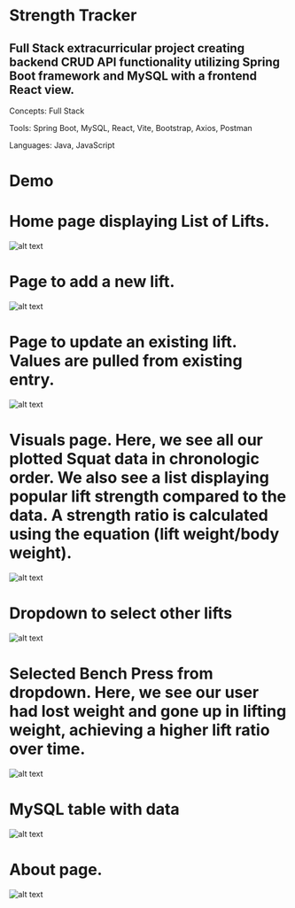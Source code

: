 # Strength Tracker

Full Stack extracurricular project creating backend CRUD API functionality utilizing Spring Boot framework and MySQL with a frontend React view.
-----------------------------------------------------------------------------------------------  
Concepts: Full Stack

Tools: Spring Boot, MySQL, React, Vite, Bootstrap, Axios, Postman

Languages: Java, JavaScript

# Demo
# Home page displaying List of Lifts.
![alt text](https://imgur.com/AYmvPyt.png)

# Page to add a new lift.
![alt text](https://imgur.com/7n3ZSpD.png)

# Page to update an existing lift. Values are pulled from existing entry.
![alt text](https://imgur.com/DkwKEsJ.png)

# Visuals page. Here, we see all our plotted Squat data in chronologic order. We also see a list displaying popular lift strength compared to the data. A strength ratio is calculated using the equation (lift weight/body weight).
![alt text](https://imgur.com/2pCZELp.png)

# Dropdown to select other lifts
![alt text](https://imgur.com/cMDXXrK.png)

# Selected Bench Press from dropdown. Here, we see our user had lost weight and gone up in lifting weight, achieving a higher lift ratio over time.
![alt text](https://imgur.com/e7lLX8R.png)

# MySQL table with data
![alt text](https://imgur.com/H2JOR8O.png)

# About page.
![alt text](https://imgur.com/vO17BrN.png)

